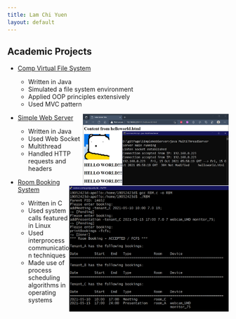 ```yaml
---
title: Lam Chi Yuen
layout: default
---
```


## Academic Projects

- [Comp Virtual File System](https://github.com/LammyLam/portfolio/tree/master/CompVirtualFileSystem)
    - Written in Java
    - Simulated a file system environment
    - Applied OOP principles extensively
    - Used MVC pattern

- [Simple Web Server](https://github.com/LammyLam/portfolio/tree/master/SimpleWebServer) <img align="right" width="332" height="163" src="web.png">
    - Written in Java 
    - Used Web Socket
    - Multithread
    - Handled HTTP requests and headers

- [Room Booking System](https://github.com/LammyLam/portfolio/tree/master/RoomBookingManager) <img align="right" width="363" height="287" src="rbm1.PNG">
    - Written in C
    - Used system calls featured in Linux
    - Used interprocess communication techniques
    - Made use of process scheduling algorithms in operating systems
